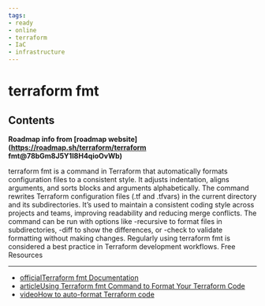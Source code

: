 ```yaml
---
tags:
- ready
- online
- terraform
- IaC
- infrastructure
---
```


# terraform fmt

## Contents

__Roadmap info from [roadmap website](<https://roadmap.sh/terraform/terraform> fmt@78bGm8J5Y1I8H4qioOvWb)__

terraform fmt is a command in Terraform that automatically formats configuration files to a consistent style. It adjusts indentation, aligns arguments, and sorts blocks and arguments alphabetically. The command rewrites Terraform configuration files (.tf and .tfvars) in the current directory and its subdirectories. It’s used to maintain a consistent coding style across projects and teams, improving readability and reducing merge conflicts. The command can be run with options like -recursive to format files in subdirectories, -diff to show the differences, or -check to validate formatting without making changes. Regularly using terraform fmt is considered a best practice in Terraform development workflows.
Free Resources

---

- [officialTerraform fmt Documentation](https://developer.hashicorp.com/terraform/cli/commands/fmt)
- [articleUsing Terraform fmt Command to Format Your Terraform Code](https://spacelift.io/blog/terraform-fmt)
- [videoHow to auto-format Terraform code](https://www.youtube.com/watch?v=kZX3KLOZvhY)
